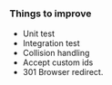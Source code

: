 #
### Things to improve
* Unit test
* Integration test
* Collision handling
* Accept custom ids
* 301 Browser redirect.
